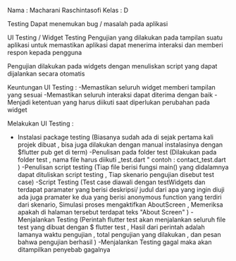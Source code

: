 Nama : Macharani Raschintasofi
Kelas : D

Testing
Dapat menemukan bug / masalah pada aplikasi

UI Testing / Widget Testing
Pengujian yang dilakukan pada tampilan suatu aplikasi untuk memastikan aplikasi dapat menerima interaksi dan memberi respon kepada pengguna

Pengujian dilakukan pada widgets dengan menuliskan script yang dapat dijalankan secara otomatis

Keuntungan UI Testing :
-Memastikan seluruh widget memberi tampilan yang sesuai
-Memastikan seluruh interaksi dapat diterima dengan baik
-Menjadi ketentuan yang harus diikuti saat diperlukan perubahan pada widget

Melakukan UI Testing :

- Instalasi package testing
  (Biasanya sudah ada di sejak pertama kali projek dibuat , bisa juga dilakukan dengan manual instalasinya dengan $flutter pub get di term)
  -Penulisan pada folder test
  (Dilakukan pada folder test , nama file harus diikuti \_test.dart " contoh : contact_test.dart )
  -Penulisan script testing
  (Tiap file berisi fungsi main() yang didalamnya dapat dituliskan script testing , Tiap skenario pengujian disebut test case)
  -Script Testing
  (Test case diawali dengan testWidgets dan terdapat paramater yang berisi deskripsi/ judul dari apa yang ingin diuji ada juga pramater ke dua yang berisi anonymous function yang terdiri dari skenario, Simulasi proses mengaktifkan AboutScreen , Memeriksa apakah di halaman tersebut terdapat teks "About Screen" )
  -Menjalankan Testing (Perintah flutter test akan menjalankan seluruh file test yang dibuat dengan $ flutter test , Hasil dari perintah adalah lamanya waktu pengujian , total pengujian yang dilakukan , dan pesan bahwa pengujian berhasil )
  -Menjalankan Testing gagal maka akan ditampilkan penyebab gagalnya
